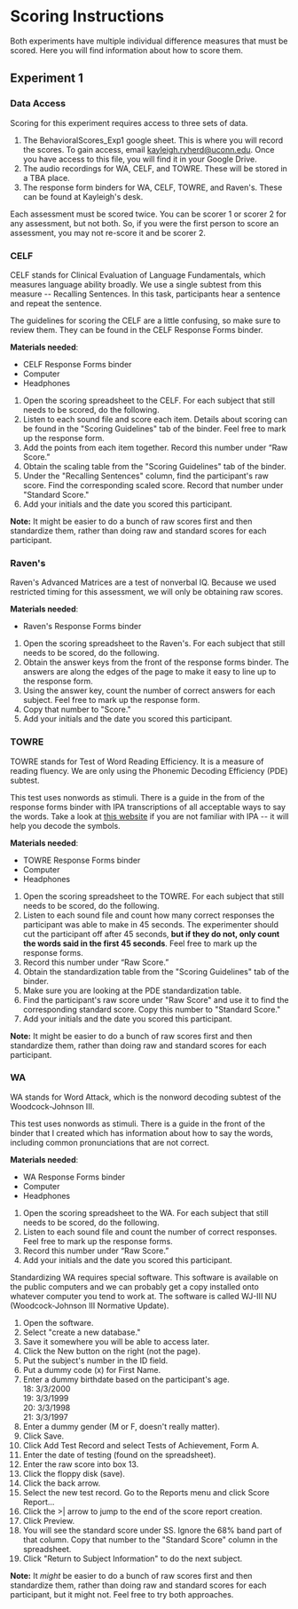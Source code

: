 # Scoring Instructions

Both experiments have multiple individual difference measures that must be scored. Here you will find information about how to score them.

## Experiment 1

### Data Access

Scoring for this experiment requires access to three sets of data.

1. The BehavioralScores_Exp1 google sheet. This is where you will record the scores. To gain access, email kayleigh.ryherd@uconn.edu. Once you have access to this file, you will find it in your Google Drive.
2. The audio recordings for WA, CELF, and TOWRE. These will be stored in a TBA place.
3. The response form binders for WA, CELF, TOWRE, and Raven's. These can be found at Kayleigh's desk.

Each assessment must be scored twice. You can be scorer 1 or scorer 2 for any assessment, but not both. So, if you were the first person to score an assessment, you may not re-score it and be scorer 2.

### CELF

CELF stands for Clinical Evaluation of Language Fundamentals, which measures language ability broadly. We use a single subtest from this measure -- Recalling Sentences. In this task, participants hear a sentence and repeat the sentence.

The guidelines for scoring the CELF are a little confusing, so make sure to review them. They can be found in the CELF Response Forms binder.

**Materials needed**: 

* CELF Response Forms binder
* Computer
* Headphones

1. Open the scoring spreadsheet to the CELF. For each subject that still needs to be scored, do the following.
2.	Listen to each sound file and score each item. Details about scoring can be found in the "Scoring Guidelines" tab of the binder. Feel free to mark up the response form.4.	Add the points from each item together. Record this number under “Raw Score.”5. Obtain the scaling table from the "Scoring Guidelines" tab of the binder.
6. Under the "Recalling Sentences" column, find the participant's raw score. Find the corresponding scaled score. Record that number under "Standard Score."7.	Add your initials and the date you scored this participant.

**Note:** It might be easier to do a bunch of raw scores first and then standardize them, rather than doing raw and standard scores for each participant.

### Raven's

Raven's Advanced Matrices are a test of nonverbal IQ. Because we used restricted timing for this assessment, we will only be obtaining raw scores.
**Materials needed**: 

* Raven's Response Forms binder

1. Open the scoring spreadsheet to the Raven's. For each subject that still needs to be scored, do the following.
2. Obtain the answer keys from the front of the response forms binder. The answers are along the edges of the page to make it easy to line up to the response form.
3. Using the answer key, count the number of correct answers for each subject. Feel free to mark up the response form.
4. Copy that number to "Score."
5. 	Add your initials and the date you scored this participant.

### TOWRE

TOWRE stands for Test of Word Reading Efficiency. It is a measure of reading fluency. We are only using the Phonemic Decoding Efficiency (PDE) subtest.

This test uses nonwords as stimuli. There is a guide in the from of the response forms binder with IPA transcriptions of all acceptable ways to say the words. Take a look at [this website](http://www.yorku.ca/earmstro/ipa/index.html) if you are not familiar with IPA -- it will help you decode the symbols.

**Materials needed**: 

* TOWRE Response Forms binder
* Computer
* Headphones

1. Open the scoring spreadsheet to the TOWRE. For each subject that still needs to be scored, do the following.
2.	Listen to each sound file and count how many correct responses the participant was able to make in 45 seconds. The experimenter should cut the participant off after 45 seconds, **but if they do not, only count the words said in the first 45 seconds**. Feel free to mark up the response forms.4.	Record this number under “Raw Score.”5. Obtain the standardization table from the "Scoring Guidelines" tab of the binder.
6.	Make sure you are looking at the PDE standardization table.
7. Find the participant's raw score under "Raw Score" and use it to find the corresponding standard score. Copy this number to "Standard Score."7.	Add your initials and the date you scored this participant.**Note:** It might be easier to do a bunch of raw scores first and then standardize them, rather than doing raw and standard scores for each participant.


### WA

WA stands for Word Attack, which is the nonword decoding subtest of the Woodcock-Johnson III. 

This test uses nonwords as stimuli. There is a guide in the front of the binder that I created which has information about how to say the words, including common pronunciations that are not correct.

**Materials needed**: 

* WA Response Forms binder
* Computer
* Headphones

1. Open the scoring spreadsheet to the WA. For each subject that still needs to be scored, do the following.
2.	Listen to each sound file and count the number of correct responses. Feel free to mark up the response forms.4.	Record this number under “Raw Score.”5.	Add your initials and the date you scored this participant.

Standardizing WA requires special software. This software is available on the public computers and we can probably get a copy installed onto whatever computer you tend to work at. The software is called WJ-III NU (Woodcock-Johnson III Normative Update).

1. Open the software.
2. Select "create a new database."
3. Save it somewhere you will be able to access later.
4. Click the New button on the right (not the page).
5. Put the subject's number in the ID field.
6. Put a dummy code (x) for First Name.
7. Enter a dummy birthdate based on the participant's age.  
	18: 3/3/2000  
	19: 3/3/1999  
	20: 3/3/1998  
	21: 3/3/1997  
8. Enter a dummy gender (M or F, doesn't really matter).
9. Click Save.
10. Click Add Test Record and select Tests of Achievement, Form A.
11. Enter the date of testing (found on the spreadsheet).
12. Enter the raw score into box 13.
13. Click the floppy disk (save).
14. Click the back arrow.
15. Select the new test record. Go to the Reports menu and click Score Report...
16. Click the >| arrow to jump to the end of the score report creation.
17. Click Preview.
18. You will see the standard score under SS. Ignore the 68% band part of that column. Copy that number to the "Standard Score" column in the spreadsheet. 
19. Click "Return to Subject Information" to do the next subject.

**Note:** It *might* be easier to do a bunch of raw scores first and then standardize them, rather than doing raw and standard scores for each participant, but it might not. Feel free to try both approaches.